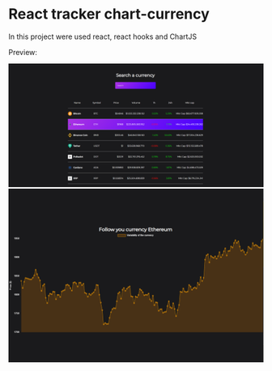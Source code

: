 # React tracker chart-currency

In this project were used react, react hooks and ChartJS

Preview:

<img src = "./previews/landing.png">
<img src = "./previews/chart.png">

